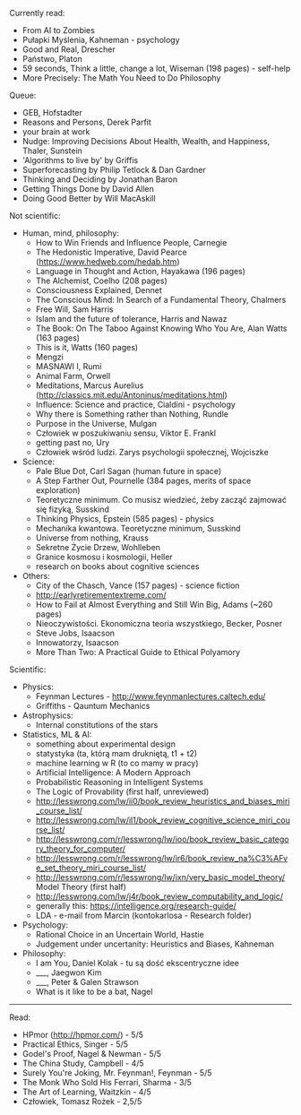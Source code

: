 
Currently read:

* From AI to Zombies
* Pułapki Myślenia, Kahneman - psychology
* Good and Real, Drescher
* Państwo, Platon
* 59 seconds, Think a little, change a lot, Wiseman (198 pages) - self-help
* More Precisely: The Math You Need to Do Philosophy

Queue:

* GEB, Hofstadter
* Reasons and Persons, Derek Parfit
* your brain at work
* Nudge: Improving Decisions About Health, Wealth, and Happiness, Thaler, Sunstein
* 'Algorithms to live by' by Griffis
* Superforecasting by Philip Tetlock & Dan Gardner
* Thinking and Deciding by Jonathan Baron
* Getting Things Done by David Allen
* Doing Good Better by Will MacAskill

Not scientific:

* Human, mind, philosophy:
	* How to Win Friends and Influence People, Carnegie
	* The Hedonistic Imperative, David Pearce (https://www.hedweb.com/hedab.htm)
	* Language in Thought and Action, Hayakawa (196 pages)
	* The Alchemist, Coelho (208 pages)
	* Consciousness Explained, Dennet
	* The Conscious Mind: In Search of a Fundamental Theory, Chalmers
	* Free Will, Sam Harris
	* Islam and the future of tolerance, Harris and Nawaz
	* The Book: On The Taboo Against Knowing Who You Are, Alan Watts (163 pages)
	* This is it, Watts (160 pages)
	* Mengzi
	* MASNAWI I, Rumi
	* Animal Farm, Orwell
	* Meditations, Marcus Aurelius (http://classics.mit.edu/Antoninus/meditations.html)
	* Influence: Science and practice, Cialdini - psychology
	* Why there is Something rather than Nothing, Rundle
	* Purpose in the Universe, Mulgan
	* Człowiek w poszukiwaniu sensu, Viktor E. Frankl
	* getting past no, Ury
	* Człowiek wśród ludzi. Zarys psychologii społecznej, Wojciszke
* Science:
	* Pale Blue Dot, Carl Sagan (human future in space)
	* A Step Farther Out, Pournelle (384 pages, merits of space exploration)
	* Teoretyczne minimum. Co musisz wiedzieć, żeby zacząć zajmować się fizyką, Susskind
	* Thinking Physics, Epstein (585 pages) - physics
	* Mechanika kwantowa. Teoretyczne minimum, Susskind
	* Universe from nothing, Krauss
	* Sekretne Życie Drzew, Wohlleben
	* Granice kosmosu i kosmologii, Heller
	* research on books about cognitive sciences
* Others:
	* City of the Chasch, Vance (157 pages) - science fiction
	* http://earlyretirementextreme.com/
	* How to Fail at Almost Everything and Still Win Big, Adams (~260 pages)
	* Nieoczywistości. Ekonomiczna teoria wszystkiego, Becker, Posner
	* Steve Jobs, Isaacson
	* Innowatorzy, Isaacson
	* More Than Two: A Practical Guide to Ethical Polyamory

Scientific:

* Physics:
	* Feynman Lectures - http://www.feynmanlectures.caltech.edu/
	* Griffiths - Qauntum Mechanics
* Astrophysics:
	* Internal constitutions of the stars
* Statistics, ML & AI:
	* something about experimental design
	* statystyka (ta, którą mam drukniętą, t1 + t2)
	* machine learning w R (to co mamy w pracy)
	* Artificial Intelligence: A Modern Approach
	* Probabilistic Reasoning in Intelligent Systems
	* The Logic of Provability (first half, unreviewed)
	* http://lesswrong.com/lw/ii0/book_review_heuristics_and_biases_miri_course_list/
	* http://lesswrong.com/lw/il1/book_review_cognitive_science_miri_course_list/
	* http://lesswrong.com/r/lesswrong/lw/ioo/book_review_basic_category_theory_for_computer/
	* http://lesswrong.com/r/lesswrong/lw/ir6/book_review_na%C3%AFve_set_theory_miri_course_list/
	* http://lesswrong.com/r/lesswrong/lw/ixn/very_basic_model_theory/ Model Theory (first half)
	* http://lesswrong.com/lw/j4r/book_review_computability_and_logic/
	* generally this: https://intelligence.org/research-guide/
	* LDA - e-mail from Marcin (kontokarlosa - Research folder)
* Psychology:
	* Rational Choice in an Uncertain World, Hastie
	* Judgement under uncertanity: Heuristics and Biases, Kahneman
* Philosophy:
	* I am You, Daniel Kolak - tu są dość ekscentryczne idee
	* ___, Jaegwon Kim
	* ___, Peter & Galen Strawson
	* What is it like to be a bat, Nagel


***

Read:

* HPmor (http://hpmor.com/) - 5/5
* Practical Ethics, Singer - 5/5
* Godel's Proof, Nagel & Newman - 5/5
* The China Study, Campbell - 4/5
* Surely You're Joking, Mr. Feynman!, Feynman - 5/5
* The Monk Who Sold His Ferrari, Sharma - 3/5
* The Art of Learning, Waitzkin - 4/5
* Człowiek, Tomasz Rożek - 2,5/5
